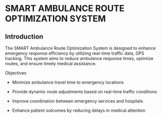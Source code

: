 # SMART AMBULANCE ROUTE OPTIMIZATION SYSTEM

## Introduction

The SMART Ambulance Route Optimization System is designed to enhance emergency response efficiency by utilizing real-time traffic data, GPS tracking. This system aims to reduce ambulance response times, optimize routes, and ensure timely medical assistance.

Objectives

- Minimize ambulance travel time to emergency locations

- Provide dynamic route adjustments based on real-time traffic conditions

- Improve coordination between emergency services and hospitals

- Enhance patient outcomes by reducing delays in medical attention